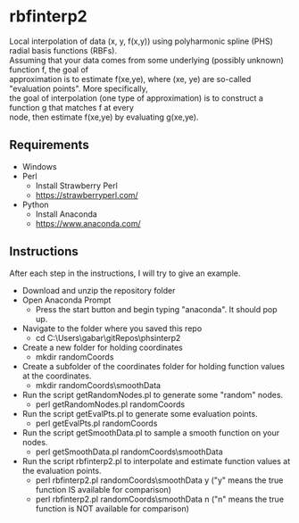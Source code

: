 # rbfinterp2
Local interpolation of data (x, y, f(x,y)) using polyharmonic spline (PHS) radial basis functions (RBFs).\
Assuming that your data comes from some underlying (possibly unknown) function f, the goal of\
approximation is to estimate f(xe,ye), where (xe, ye) are so-called "evaluation points".  More specifically,\
the goal of interpolation (one type of approximation) is to construct a function g that matches f at every\
node, then estimate f(xe,ye) by evaluating g(xe,ye).
## Requirements
* Windows
* Perl
  * Install Strawberry Perl
  * https://strawberryperl.com/
* Python
  * Install Anaconda
  * https://www.anaconda.com/
## Instructions
After each step in the instructions, I will try to give an example.
* Download and unzip the repository folder
* Open Anaconda Prompt
  * Press the start button and begin typing "anaconda".  It should pop up.
* Navigate to the folder where you saved this repo
  * cd C:\Users\gabar\gitRepos\phsinterp2
* Create a new folder for holding coordinates
  * mkdir randomCoords
* Create a subfolder of the coordinates folder for holding function values at the coordinates.
  * mkdir randomCoords\smoothData
* Run the script getRandomNodes.pl to generate some "random" nodes.
  * perl getRandomNodes.pl randomCoords
* Run the script getEvalPts.pl to generate some evaluation points.
  * perl getEvalPts.pl randomCoords
* Run the script getSmoothData.pl to sample a smooth function on your nodes.
  * perl getSmoothData.pl randomCoords\smoothData
* Run the script rbfinterp2.pl to interpolate and estimate function values at the evaluation points.
  * perl rbfinterp2.pl randomCoords\smoothData y ("y" means the true function IS available for comparison)
  * perl rbfinterp2.pl randomCoords\smoothData n ("n" means the true function is NOT available for comparison)
